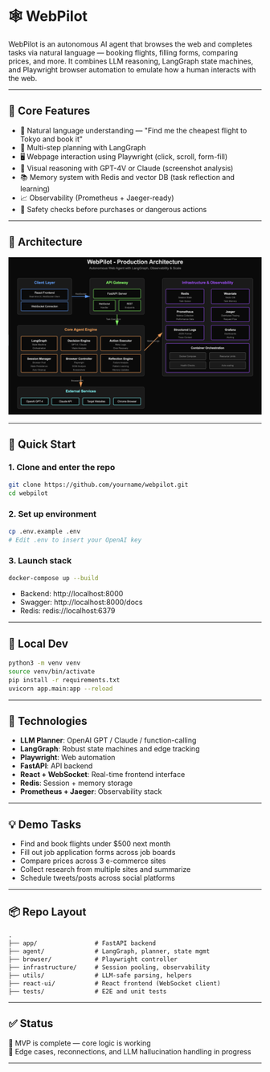 
# 🕸️ WebPilot

WebPilot is an autonomous AI agent that browses the web and completes tasks via natural language — booking flights, filling forms, comparing prices, and more. It combines LLM reasoning, LangGraph state machines, and Playwright browser automation to emulate how a human interacts with the web.

---

## 🧠 Core Features

- 🧾 Natural language understanding — "Find me the cheapest flight to Tokyo and book it"
- 🧭 Multi-step planning with LangGraph
- 🖥️ Webpage interaction using Playwright (click, scroll, form-fill)
- 🧠 Visual reasoning with GPT-4V or Claude (screenshot analysis)
- 📚 Memory system with Redis and vector DB (task reflection and learning)
- 📈 Observability (Prometheus + Jaeger-ready)
- 🔐 Safety checks before purchases or dangerous actions

---

## 🧱 Architecture

![WebPilot Architecture](webpilot_architecture.png)

---

## 🚀 Quick Start

### 1. Clone and enter the repo

```bash
git clone https://github.com/yourname/webpilot.git
cd webpilot
```

### 2. Set up environment

```bash
cp .env.example .env
# Edit .env to insert your OpenAI key
```

### 3. Launch stack

```bash
docker-compose up --build
```

- Backend: http://localhost:8000
- Swagger: http://localhost:8000/docs
- Redis: redis://localhost:6379

---

## 🧪 Local Dev

```bash
python3 -m venv venv
source venv/bin/activate
pip install -r requirements.txt
uvicorn app.main:app --reload
```

---

## 🧩 Technologies

- **LLM Planner**: OpenAI GPT / Claude / function-calling
- **LangGraph**: Robust state machines and edge tracking
- **Playwright**: Web automation
- **FastAPI**: API backend
- **React + WebSocket**: Real-time frontend interface
- **Redis**: Session + memory storage
- **Prometheus + Jaeger**: Observability stack

---

## 💡 Demo Tasks

- Find and book flights under $500 next month
- Fill out job application forms across job boards
- Compare prices across 3 e-commerce sites
- Collect research from multiple sites and summarize
- Schedule tweets/posts across social platforms

---

## 📦 Repo Layout

```
.
├── app/                # FastAPI backend
├── agent/              # LangGraph, planner, state mgmt
├── browser/            # Playwright controller
├── infrastructure/     # Session pooling, observability
├── utils/              # LLM-safe parsing, helpers
├── react-ui/           # React frontend (WebSocket client)
├── tests/              # E2E and unit tests
```

---

## ✅ Status

🧠 MVP is complete — core logic is working  
🚧 Edge cases, reconnections, and LLM hallucination handling in progress  

---

